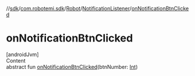 //[sdk](../../../../index.md)/[com.robotemi.sdk](../../index.md)/[Robot](../index.md)/[NotificationListener](index.md)/[onNotificationBtnClicked](on-notification-btn-clicked.md)



# onNotificationBtnClicked  
[androidJvm]  
Content  
abstract fun [onNotificationBtnClicked](on-notification-btn-clicked.md)(btnNumber: [Int](https://kotlinlang.org/api/latest/jvm/stdlib/kotlin/-int/index.html))  



